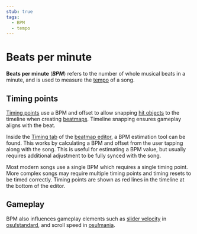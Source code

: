 ```yaml
---
stub: true
tags:
  - BPM
  - tempo
---
```


# Beats per minute

**Beats per minute** (***BPM***) refers to the number of whole musical beats in a minute, and is used to measure the [tempo](https://en.wikipedia.org/wiki/Tempo) of a song.

## Timing points

[Timing points](/wiki/Glossary#timing-section) use a BPM and offset to allow snapping [hit objects](/wiki/Hit_Objects) to the timeline when creating [beatmaps](/wiki/Beatmap). Timeline snapping ensures gameplay aligns with the beat.

Inside the [Timing tab](/wiki/Beatmap_Editor/Timing) of the [beatmap editor](/wiki/Beatmap_Editor), a BPM estimation tool can be found. This works by calculating a BPM and offset from the user tapping along with the song. This is useful for estimating a BPM value, but usually requires additional adjustment to be fully synced with the song.

Most modern songs use a single BPM which requires a single timing point. More complex songs may require multiple timing points and timing resets to be timed correctly. Timing points are shown as red lines in the timeline at the bottom of the editor.

## Gameplay

BPM also influences gameplay elements such as [slider velocity](/wiki/Hit_Objects#slider-speed) in [osu!standard](/wiki/Game_mode/osu!), and scroll speed in [osu!mania](/wiki/Game_mode/osu!mania).

<!-- TODO: Insert links -->
